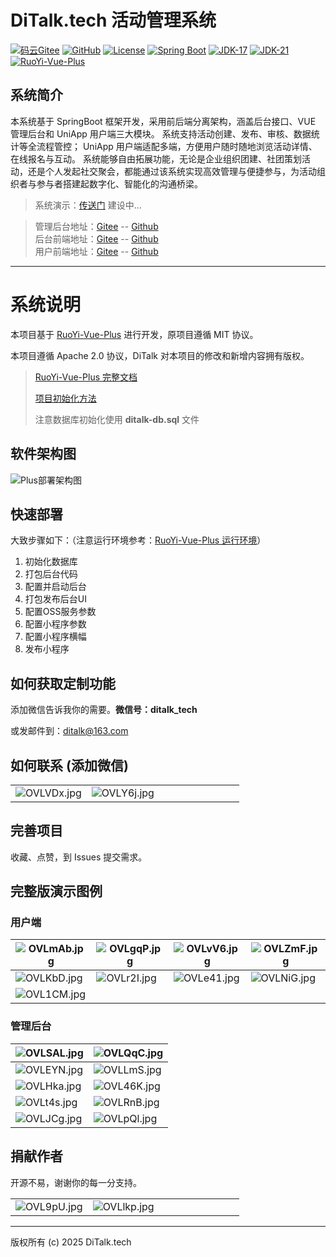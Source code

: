 # DiTalk.tech 活动管理系统

[![码云Gitee](https://gitee.com/ditalk/ditalk-event-boot/badge/star.svg)](https://gitee.com/ditalk/ditalk-event-boot)
[![GitHub](https://img.shields.io/github/stars/ditalk-tech/ditalk-event-boot.svg)](https://github.com/ditalk-tech/ditalk-event-boot)
[![License](https://img.shields.io/badge/license-Apache--2.0-green.svg)](https://gitee.com/weidixian/ditalk-plus/blob/master/LICENSE)
[![Spring Boot](https://img.shields.io/badge/Spring%20Boot-3.4-blue.svg)]()
[![JDK-17](https://img.shields.io/badge/JDK-17-green.svg)]()
[![JDK-21](https://img.shields.io/badge/JDK-21-green.svg)]()
[![RuoYi-Vue-Plus](https://img.shields.io/badge/RuoYi_Vue_Plus-5.4.0-success.svg)](https://gitee.com/dromara/RuoYi-Vue-Plus)

## 系统简介

本系统基于 SpringBoot 框架开发，采用前后端分离架构，涵盖后台接口、VUE 管理后台和 UniApp 用户端三大模块。
系统支持活动创建、发布、审核、数据统计等全流程管控；
UniApp 用户端适配多端，方便用户随时随地浏览活动详情、在线报名与互动。
系统能够自由拓展功能，无论是企业组织团建、社团策划活动，还是个人发起社交聚会，都能通过该系统实现高效管理与便捷参与，为活动组织者与参与者搭建起数字化、智能化的沟通桥梁。

> 系统演示：[传送门](https://ditalk.tech/) 建设中...

> 管理后台地址：[Gitee](https://gitee.com/ditalk/ditalk-event-boot)   -- [Github](https://github.com/ditalk-tech/ditalk-event-boot) <br>
> 后台前端地址：[Gitee](https://gitee.com/ditalk/ditalk-event-ui)     -- [Github](https://github.com/ditalk-tech/ditalk-event-ui) <br>
> 用户前端地址：[Gitee](https://gitee.com/ditalk/ditalk-event-uniapp) -- [Github](https://github.com/ditalk-tech/ditalk-event-uniapp) <br>

---

# 系统说明

本项目基于 [RuoYi-Vue-Plus](https://gitee.com/dromara/RuoYi-Vue-Plus) 进行开发，原项目遵循 MIT 协议。

本项目遵循 Apache 2.0 协议，DiTalk 对本项目的修改和新增内容拥有版权。

> [RuoYi-Vue-Plus 完整文档](https://plus-doc.dromara.org)
>
> [项目初始化方法](https://plus-doc.dromara.org/#/ruoyi-vue-plus/quickstart/init)
> 
> 注意数据库初始化使用 **ditalk-db.sql** 文件

## 软件架构图

![Plus部署架构图](https://foruda.gitee.com/images/1678981882624240692/ae2a3f3e_1766278.png "Plus部署架构图.png")

## 快速部署

大致步骤如下：（注意运行环境参考：[RuoYi-Vue-Plus 运行环境](https://plus-doc.dromara.org/#/ruoyi-vue-plus/quickstart/deploy)）

1. 初始化数据库
2. 打包后台代码
3. 配置并启动后台
4. 打包发布后台UI
5. 配置OSS服务参数
6. 配置小程序参数
7. 配置小程序横幅
8. 发布小程序

## 如何获取定制功能

添加微信告诉我你的需要。**微信号：ditalk_tech**

或发邮件到：[ditalk@163.com](mailto:ditalk@163.com)

## 如何联系 (添加微信)

|   |   |   |   |   |   |   |   |   |   |
|---|---|---|---|---|---|---|---|---|---|
| ![OVLVDx.jpg](https://ooo.0x0.ooo/2025/06/26/OVLVDx.jpg)  | ![OVLY6j.jpg](https://ooo.0x0.ooo/2025/06/26/OVLY6j.jpg)  |   |   |   |   |   |   |   |   |

## 完善项目

收藏、点赞，到 Issues 提交需求。

## 完整版演示图例

### 用户端

| ![OVLmAb.jpg](https://ooo.0x0.ooo/2025/06/26/OVLmAb.jpg) | ![OVLgqP.jpg](https://ooo.0x0.ooo/2025/06/26/OVLgqP.jpg) | ![OVLvV6.jpg](https://ooo.0x0.ooo/2025/06/26/OVLvV6.jpg) | ![OVLZmF.jpg](https://ooo.0x0.ooo/2025/06/26/OVLZmF.jpg) |
| ------------------------------------------------------------ | ------------------------------------------------------------ | ------------------------------------------------------------ | ------------------------------------------------------------ |
| ![OVLKbD.jpg](https://ooo.0x0.ooo/2025/06/26/OVLKbD.jpg) | ![OVLr2I.jpg](https://ooo.0x0.ooo/2025/06/26/OVLr2I.jpg) | ![OVLe41.jpg](https://ooo.0x0.ooo/2025/06/26/OVLe41.jpg) | ![OVLNiG.jpg](https://ooo.0x0.ooo/2025/06/26/OVLNiG.jpg) |
| ![OVL1CM.jpg](https://ooo.0x0.ooo/2025/06/26/OVL1CM.jpg) |                                                              |                                                              |                                                              |

### 管理后台

| ![OVLSAL.jpg](https://ooo.0x0.ooo/2025/06/26/OVLSAL.jpg) | ![OVLQqC.jpg](https://ooo.0x0.ooo/2025/06/26/OVLQqC.jpg) |
| ------------------------------------------------------------ | ------------------------------------------------------------ |
| ![OVLEYN.jpg](https://ooo.0x0.ooo/2025/06/26/OVLEYN.jpg) | ![OVLLmS.jpg](https://ooo.0x0.ooo/2025/06/26/OVLLmS.jpg) |
| ![OVLHka.jpg](https://ooo.0x0.ooo/2025/06/26/OVLHka.jpg) | ![OVL46K.jpg](https://ooo.0x0.ooo/2025/06/26/OVL46K.jpg) |
| ![OVLt4s.jpg](https://ooo.0x0.ooo/2025/06/26/OVLt4s.jpg) | ![OVLRnB.jpg](https://ooo.0x0.ooo/2025/06/26/OVLRnB.jpg) |
| ![OVLJCg.jpg](https://ooo.0x0.ooo/2025/06/26/OVLJCg.jpg) | ![OVLpQl.jpg](https://ooo.0x0.ooo/2025/06/26/OVLpQl.jpg) |

## 捐献作者

开源不易，谢谢你的每一分支持。

|   |   |   |   |   |   |   |   |   |   |
|---|---|---|---|---|---|---|---|---|---|
| ![OVL9pU.jpg](https://ooo.0x0.ooo/2025/06/26/OVL9pU.jpg)  | ![OVLlkp.jpg](https://ooo.0x0.ooo/2025/06/26/OVLlkp.jpg)  |   |   |   |   |   |   |   |   |

---

版权所有 (c) 2025 DiTalk.tech

